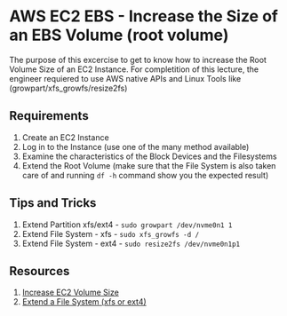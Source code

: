 # AWS EC2 EBS - Increase the Size of an EBS Volume (root volume)
The purpose of this excercise to get to know how to increase the Root Volume Size of an EC2 Instance. For completition of this lecture, the engineer requiered to use AWS native APIs and Linux Tools like (growpart/xfs_growfs/resize2fs)

## Requirements
1. Create an EC2 Instance
1. Log in to the Instance (use one of the many method available)
1. Examine the characteristics of the Block Devices and the Filesystems
1. Extend the Root Volume (make sure that the File System is also taken care of and running `df -h` command show you the expected result)

## Tips and Tricks
1. Extend Partition xfs/ext4 - `sudo growpart /dev/nvme0n1 1`
1. Extend File System - xfs - `sudo xfs_growfs -d /`
1. Extend File System - ext4 - `sudo resize2fs /dev/nvme0n1p1`

## Resources
1. [Increase EC2 Volume Size](https://docs.aws.amazon.com/AWSEC2/latest/UserGuide/step3-increase-size-of-data-volume.html)
1. [Extend a File System (xfs or ext4)](https://docs.aws.amazon.com/AWSEC2/latest/UserGuide/recognize-expanded-volume-linux.html)